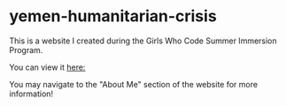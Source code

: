 # yemen-humanitarian-crisis

This is a website I created during the Girls Who Code Summer Immersion Program.

You can view it [here:](https://yemen-humanarian-crisis.glitch.me)

You may navigate to the "About Me" section of the website for more information!



